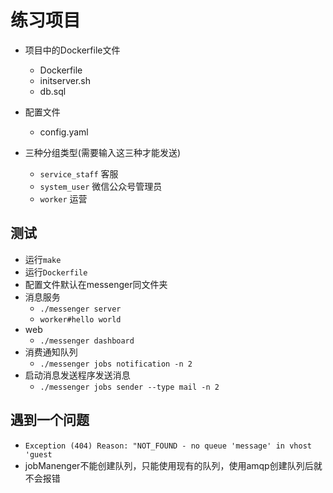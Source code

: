 # 练习项目
- 项目中的Dockerfile文件
    - Dockerfile
    - initserver.sh
    - db.sql
    
- 配置文件
    - config.yaml
- 三种分组类型(需要输入这三种才能发送)
    - `service_staff` 客服
    - `system_user` 微信公众号管理员
    - `worker`      运营
## 测试
- 运行`make`
- 运行`Dockerfile`
- 配置文件默认在messenger同文件夹
- 消息服务
    - `./messenger server`
    - `worker#hello world`
- web  
    - `./messenger dashboard`
- 消费通知队列
    - `./messenger jobs notification -n 2`
- 启动消息发送程序发送消息
    - `./messenger jobs sender --type mail -n 2`

## 遇到一个问题
- `Exception (404) Reason: "NOT_FOUND - no queue 'message' in vhost 'guest`
-  jobManenger不能创建队列，只能使用现有的队列，使用amqp创建队列后就不会报错